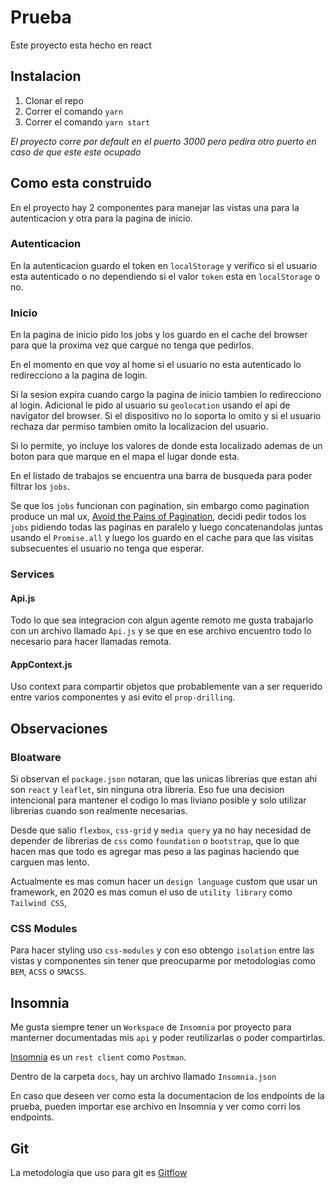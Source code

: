 # Prueba
Este proyecto esta hecho en react

## Instalacion
1. Clonar el repo
2. Correr el comando `yarn`
3. Correr el comando `yarn start`

*El proyecto corre por default en el puerto 3000 pero pedira otro puerto
en caso de que este este ocupado*

## Como esta construido
En el proyecto hay 2 componentes para manejar las vistas una para la 
autenticacion y otra para la pagina de inicio.

### Autenticacion

En la autenticacion guardo el token en `localStorage` y verifico si el usuario
esta autenticado o no dependiendo si el valor `token` esta en `localStorage` o 
no.

### Inicio
En la pagina de inicio pido los jobs y los guardo en el cache del browser 
para que la proxima vez que cargue no tenga que pedirlos.

En el momento en que voy al home si el usuario no esta autenticado lo 
redirecciono a la pagina de login.

Si la sesion expira cuando cargo la pagina de inicio tambien lo redirecciono al
login. Adicional le pido al usuario su `geolocation` usando el api de navigator
del browser. Si el dispositivo no lo soporta lo omito y si el usuario rechaza
dar permiso tambien omito la localizacion del usuario.

Si lo permite, yo incluye los valores de donde esta localizado ademas de un
boton para que marque en el mapa el lugar donde esta.

En el listado de trabajos se encuentra una barra de busqueda para poder filtrar
los `jobs`.

Se que los `jobs` funcionan con pagination, sin embargo como pagination produce
un mal ux, [Avoid the Pains of Pagination](https://uxmovement.com/navigation/avoid-the-pains-of-pagination/), decidi pedir todos los `jobs` pidiendo todas
las paginas en paralelo y luego concatenandolas juntas usando el `Promise.all`
y luego los guardo en el cache para que las visitas subsecuentes el usuario 
no tenga que esperar.

### Services

#### Api.js
Todo lo que sea integracion con algun agente remoto me gusta trabajarlo con
un archivo llamado `Api.js` y se que en ese archivo encuentro todo lo necesario
para hacer llamadas remota.

#### AppContext.js
Uso context para compartir objetos que probablemente van a ser requerido entre
varios componentes y asi evito el `prop-drilling`.

## Observaciones

### Bloatware
Si observan el `package.json` notaran, que las unicas librerias que estan ahi
son `react` y `leaflet`, sin ninguna otra libreria. Eso fue una decision 
intencional para mantener el codigo lo mas liviano posible y solo utilizar 
librerias cuando son realmente necesarias.

Desde que salio `flexbox`, `css-grid` y `media query` ya no hay necesidad de 
depender de librerias de `css` como `foundation` o `bootstrap`, que lo que hacen 
mas que todo es agregar mas peso a las paginas haciendo que carguen mas lento. 

Actualmente es mas comun hacer un `design language` custom que usar un framework,
en 2020 es mas comun el uso de `utility library` como `Tailwind CSS`,

### CSS Modules
Para hacer styling uso `css-modules` y con eso obtengo `isolation` entre las 
vistas y componentes sin tener que preocuparme por metodologias como `BEM`, 
`ACSS` o `SMACSS`.

## Insomnia
Me gusta siempre tener un `Workspace` de `Insomnia` por proyecto para manterner
documentadas mis `api` y poder reutilizarlas o poder compartirlas.

[Insomnia](https://insomnia.rest/) es un `rest client` como `Postman`. 

Dentro de la carpeta `docs`, hay un archivo llamado `Insomnia.json`

En caso que deseen ver como esta la documentacion de los endpoints de la 
prueba, pueden importar ese archivo en Insomnia y ver como corri los endpoints.

## Git 
La metodologia que uso para git es [Gitflow](https://nvie.com/posts/a-successful-git-branching-model/)
